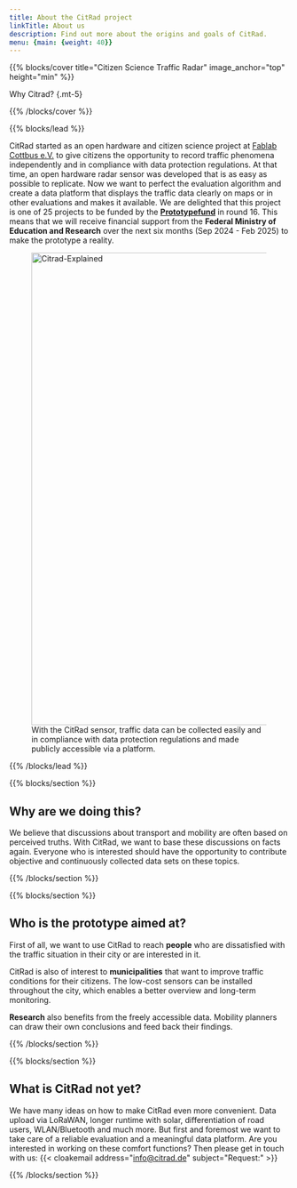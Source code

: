 ```yaml
---
title: About the CitRad project
linkTitle: About us
description: Find out more about the origins and goals of CitRad.
menu: {main: {weight: 40}}
---
```


{{% blocks/cover title="Citizen Science Traffic Radar" image_anchor="top" height="min" %}}

Why Citrad?
{.mt-5}

{{% /blocks/cover %}}

{{% blocks/lead %}}

CitRad started as an open hardware and citizen science project at [Fablab Cottbus e.V.](https://fablab-cottbus.de) to give citizens the opportunity to record traffic phenomena independently and in compliance with data protection regulations. At that time, an open hardware radar sensor was developed that is as easy as possible to replicate. Now we want to perfect the evaluation algorithm and create a data platform that displays the traffic data clearly on maps or in other evaluations and makes it available. We are delighted that this project is one of 25 projects to be funded by the [**Prototypefund**](https://prototypefund.de/) in round 16. This means that we will receive financial support from the **Federal Ministry of Education and Research** over the next six months (Sep 2024 - Feb 2025) to make the prototype a reality.

<div class="container" style="max-width: 850px">
<div class="row">
<div class="col mb-5 text-center">
<figure class="figure">
          <img src="/images/explained.png" alt="Citrad-Explained" width="850px" class="img-fluid figure-img">
          <figcaption class="figure-caption-wide">With the CitRad sensor, traffic data can be collected easily and in compliance with data protection regulations and made publicly accessible via a platform.</figcaption>
        </figure>

</div>
</div>
</div>

{{% /blocks/lead %}}

{{% blocks/section %}}

## Why are we doing this?
We believe that discussions about transport and mobility are often based on perceived truths. With CitRad, we want to base these discussions on facts again. Everyone who is interested should have the opportunity to contribute objective and continuously collected data sets on these topics.


{{% /blocks/section %}}

{{% blocks/section %}}

## Who is the prototype aimed at?
First of all, we want to use CitRad to reach **people** who are dissatisfied with the traffic situation in their city or are interested in it.


CitRad is also of interest to **municipalities** that want to improve traffic conditions for their citizens. The low-cost sensors can be installed throughout the city, which enables a better overview and long-term monitoring.


**Research** also benefits from the freely accessible data. Mobility planners can draw their own conclusions and feed back their findings.


{{% /blocks/section %}}

{{% blocks/section %}}
## What is CitRad not yet?
We have many ideas on how to make CitRad even more convenient. Data upload via LoRaWAN, longer runtime with solar, differentiation of road users, WLAN/Bluetooth and much more. But first and foremost we want to take care of a reliable evaluation and a meaningful data platform. Are you interested in working on these comfort functions? Then please get in touch with us: {{< cloakemail address="info@citrad.de" subject="Request:" >}}


{{% /blocks/section %}}
